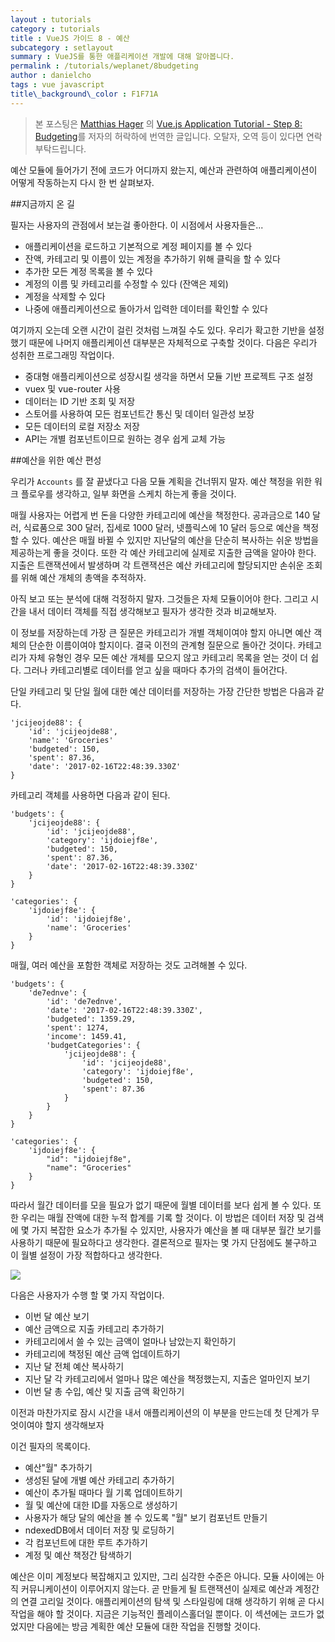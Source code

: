 ```yaml
---
layout : tutorials
category : tutorials
title : VueJS 가이드 8 - 예산
subcategory : setlayout
summary : VueJS를 통한 애플리케이션 개발에 대해 알아봅니다.
permalink : /tutorials/weplanet/8budgeting
author : danielcho
tags : vue javascript
title\_background\_color : F1F71A
---
```




> 본 포스팅은 [Matthias Hager](https://matthiashager.com) 의 [Vue.js Application Tutorial - Step 8: Budgeting](https://matthiashager.com/complete-vuejs-application-tutorial/vuejs-budgeting)를 저자의 허락하에 번역한 글입니다. 오탈자, 오역 등이 있다면 연락부탁드립니다.



예산 모듈에 들어가기 전에 코드가 어디까지 왔는지, 예산과 관련하여 애플리케이션이 어떻게 작동하는지 다시 한 번 살펴보자.

 

##지금까지 온 길

 

필자는 사용자의 관점에서 보는걸 좋아한다. 이 시점에서 사용자들은...

- 애플리케이션을 로드하고 기본적으로 계정 페이지를 볼 수 있다
- 잔액, 카테고리 및 이름이 있는 계정을 추가하기 위해 클릭을 할 수 있다
- 추가한 모든 계정 목록을 볼 수 있다
- 계정의 이름 및 카테고리를 수정할 수 있다 (잔액은 제외)
- 계정을 삭제할 수 있다
- 나중에 애플리케이션으로 돌아가서 입력한 데이터를 확인할 수 있다

 

여기까지 오는데 오랜 시간이 걸린 것처럼 느껴질 수도 있다. 우리가 확고한 기반을 설정했기 때문에 나머지 애플리케이션 대부분은 자체적으로 구축할 것이다. 다음은 우리가 성취한 프로그래밍 작업이다.

- 중대형 애플리케이션으로 성장시킬 생각을 하면서 모듈 기반 프로젝트 구조 설정
- vuex 및 vue-router 사용
- 데이터는 ID 기반 조회 및 저장
- 스토어를 사용하여 모든 컴포넌트간 통신 및 데이터 일관성 보장
- 모든 데이터의 로컬 저장소 저장
- API는 개별 컴포넌트이므로 원하는 경우 쉽게 교체 가능

 



##예산을 위한 예산 편성

 

우리가 `Accounts` 를 잘 끝냈다고 다음 모듈 계획을 건너뛰지 말자. 예산 책정을 위한 워크 플로우를 생각하고, 일부 화면을 스케치 하는게 좋을 것이다.

 

매월 사용자는 어렵게 번 돈을 다양한 카테고리에 예산을 책정한다. 공과금으로 140 달러, 식료품으로 300 달러, 집세로 1000 달러, 넷플릭스에 10 달러 등으로 예산을 책정할 수 있다. 예산은 매월 바뀔 수 있지만 지난달의 예산을 단순히 복사하는 쉬운 방법을 제공하는게 좋을 것이다. 또한 각 예산 카테고리에 실제로 지출한 금액을 알아야 한다. 지출은 트랜잭션에서 발생하며 각 트랜잭션은 예산 카테고리에 할당되지만 손쉬운 조회를 위해 예산 개체의 총액을 추적하자.

 

아직 보고 또는 분석에 대해 걱정하지 말자. 그것들은 자체 모듈이어야 한다. 그리고 시간을 내서 데이터 객체를 직접 생각해보고 필자가 생각한 것과 비교해보자. 

 

이 정보를 저장하는데 가장 큰 질문은 카테고리가 개별 객체이여야 할지 아니면 예산 객체의 단순한 이름이여야 할지이다. 결국 이전의 관계형 질문으로 돌아간 것이다. 카테고리가 자체 유형인 경우 모든 예산 개체를 모으지 않고 카테고리 목록을 얻는 것이 더 쉽다. 그러나 카테고리별로 데이터를 얻고 싶을 때마다 추가의 검색이 들어간다.

 

단일 카테고리 및 단일 월에 대한 예산 데이터를 저장하는 가장 간단한 방법은 다음과 같다.

 

```
'jcijeojde88': {
    'id': 'jcijeojde88',
    'name': 'Groceries'
    'budgeted': 150,
    'spent': 87.36,
    'date': '2017-02-16T22:48:39.330Z'
}
```



카테고리 객체를 사용하면 다음과 같이 된다.

 

```
'budgets': {
    'jcijeojde88': {
        'id': 'jcijeojde88',
        'category': 'ijdoiejf8e',
        'budgeted': 150,
        'spent': 87.36,
        'date': '2017-02-16T22:48:39.330Z'
    }
}

'categories': {
    'ijdoiejf8e': {
        'id': 'ijdoiejf8e',
        'name': 'Groceries'
    }
}
```



매월, 여러 예산을 포함한 객체로 저장하는 것도 고려해볼 수 있다.

 

```
'budgets': {
    'de7ednve': {
        'id': 'de7ednve',
        'date': '2017-02-16T22:48:39.330Z',
        'budgeted': 1359.29,
        'spent': 1274,
        'income': 1459.41,
        'budgetCategories': {
            'jcijeojde88': {
                'id': 'jcijeojde88',
                'category': 'ijdoiejf8e',
                'budgeted': 150,
                'spent': 87.36
            }
        }
    }
}

'categories': {
    'ijdoiejf8e': {
        "id": "ijdoiejf8e",
        "name": "Groceries"
    }
}
```



따라서 월간 데이터를 모을 필요가 없기 때문에 월별 데이터를 보다 쉽게 볼 수 있다. 또한 우리는 매월 잔액에 대한 누적 합계를 기록 할 것이다. 이 방법은 데이터 저장 및 검색에 몇 가지 복잡한 요소가 추가될 수 있지만, 사용자가 예산을 볼 때 대부분 월간 보기를 사용하기 때문에 필요하다고 생각한다. 결론적으로 필자는 몇 가지 단점에도 불구하고 이 월별 설정이 가장 적합하다고 생각한다.

 

![](https://matthiashager.com/user/pages/complete-vuejs-application-tutorial/vuejs-budgeting/budgeterbium-budget-page.jpg)



다음은 사용자가 수행 할 몇 가지 작업이다.

- 이번 달 예산 보기
- 예산 금액으로 지출 카테고리 추가하기
- 카테고리에서 쓸 수 있는 금액이 얼마나 남았는지 확인하기
- 카테고리에 책정된 예산 금액 업데이트하기
- 지난 달 전체 예산 복사하기
- 지난 달 각 카테고리에서 얼마나 많은 예산을 책정했는지, 지출은 얼마인지 보기
- 이번 달 총 수입, 예산 및 지출 금액 확인하기

 

이전과 마찬가지로 잠시 시간을 내서 애플리케이션의 이 부분을 만드는데 첫 단계가 무엇이여야 할지 생각해보자

 

이건 필자의 목록이다.

- 예산"월" 추가하기
- 생성된 달에 개별 예산 카테고리 추가하기
- 예산이 추가될 때마다 월 기록 업데이트하기
- 월 및 예산에 대한 ID를 자동으로 생성하기 
- 사용자가 해당 달의 예산을 볼 수 있도록 "월" 보기 컴포넌트 만들기
- ndexedDB에서 데이터 저장 및 로딩하기
- 각 컴포넌트에 대한 루트 추가하기 
- 계정 및 예산 책정간 탐색하기

 

예산은 이미 계정보다 복잡해지고 있지만, 그리 심각한 수준은 아니다. 모듈 사이에는 아직 커뮤니케이션이 이루어지지 않는다. 곧 만들게 될 트랜잭션이 실제로 예산과 계정간의 연결 고리일 것이다. 애플리케이션의 탐색 및 스타일링에 대해 생각하기 위해 곧 다시 작업을 해야 할 것이다. 지금은 기능적인 플레이스홀더일 뿐이다. 이 섹션에는 코드가 없었지만 다음에는 방금 계획한 예산 모듈에 대한 작업을 진행할 것이다.
